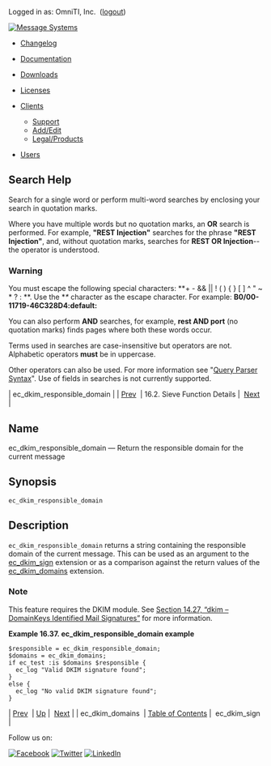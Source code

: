 Logged in as: OmniTI, Inc.  ([logout](https://support.messagesystems.com/logout.php))

[![Message Systems](https://support.messagesystems.com/images/ms-white205.png)](https://support.messagesystems.com/start.php) 

*   [Changelog](https://support.messagesystems.com/start.php?show=changelog)
*   [Documentation](https://support.messagesystems.com/docs/)
*   [Downloads](https://support.messagesystems.com/start.php)

*   [Licenses](https://support.messagesystems.com/license_summary.php)
*   <a href="">Clients</a>
    *   [Support](https://support.messagesystems.com/cs.php)
    *   [Add/Edit](https://support.messagesystems.com/edit_client.php)
    *   [Legal/Products](https://support.messagesystems.com/edit_products.php)
*   [Users](https://support.messagesystems.com/edit_customer.php)

## Search Help

Search for a single word or perform multi-word searches by enclosing your search in quotation marks.

Where you have multiple words but no quotation marks, an **OR** search is performed. For example, **"REST Injection"** searches for the phrase **"REST Injection"**, and, without quotation marks, searches for **REST OR Injection**--the operator is understood.

### Warning

You must escape the following special characters: **+ - && || ! ( ) { } [ ] ^ " ~ * ? : \**. Use the **\** character as the escape character. For example: **B0/00-11719-46C328D4\:default\:**

You can also perform **AND** searches, for example, **rest AND port** (no quotation marks) finds pages where both these words occur.

Terms used in searches are case-insensitive but operators are not. Alphabetic operators **must** be in uppercase.

Other operators can also be used. For more information see "[Query Parser Syntax](https://lucene.apache.org/core/old_versioned_docs/versions/3_0_0/queryparsersyntax.html)". Use of fields in searches is not currently supported.

| ec_dkim_responsible_domain |
| [Prev](sieve.ref.ec_dkim_domains.php)  | 16.2. Sieve Function Details |  [Next](sieve.ref.ec_dkim_sign.php) |

<a name="sieve.ref.ec_dkim_responsible_domain"></a>
## Name

ec_dkim_responsible_domain — Return the responsible domain for the current message

## Synopsis

`ec_dkim_responsible_domain`

<a name="idp29414320"></a>
## Description

`ec_dkim_responsible_domain` returns a string containing the responsible domain of the current message. This can be used as an argument to the [ec_dkim_sign](sieve.ref.ec_dkim_sign.php "ec_dkim_sign") extension or as a comparison against the return values of the [ec_dkim_domains](sieve.ref.ec_dkim_domains.php "ec_dkim_domains") extension.

### Note

This feature requires the DKIM module. See [Section 14.27, “dkim – DomainKeys Identified Mail Signatures”](modules.dkim.php "14.27. dkim – DomainKeys Identified Mail Signatures") for more information.

<a name="example.ec_dkim_responsible"></a>

**Example 16.37. ec_dkim_responsible_domain example**

```
$responsible = ec_dkim_responsible_domain;
$domains = ec_dkim_domains;
if ec_test :is $domains $responsible {
  ec_log "Valid DKIM signature found";
}
else {
  ec_log "No valid DKIM signature found";
}
```

| [Prev](sieve.ref.ec_dkim_domains.php)  | [Up](sieve.ref.files.php) |  [Next](sieve.ref.ec_dkim_sign.php) |
| ec_dkim_domains  | [Table of Contents](index.php) |  ec_dkim_sign |

Follow us on:

[![Facebook](https://support.messagesystems.com/images/icon-facebook.png)](http://www.facebook.com/messagesystems) [![Twitter](https://support.messagesystems.com/images/icon-twitter.png)](http://twitter.com/#!/MessageSystems) [![LinkedIn](https://support.messagesystems.com/images/icon-linkedin.png)](http://www.linkedin.com/company/message-systems)
